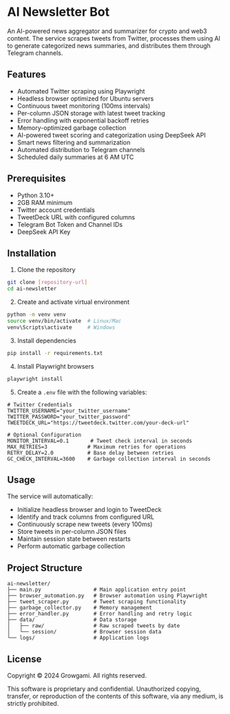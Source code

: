 # AI Newsletter Bot

An AI-powered news aggregator and summarizer for crypto and web3 content. The service scrapes tweets from Twitter, processes them using AI to generate categorized news summaries, and distributes them through Telegram channels.

## Features

- Automated Twitter scraping using Playwright
- Headless browser optimized for Ubuntu servers
- Continuous tweet monitoring (100ms intervals)
- Per-column JSON storage with latest tweet tracking
- Error handling with exponential backoff retries
- Memory-optimized garbage collection
- AI-powered tweet scoring and categorization using DeepSeek API
- Smart news filtering and summarization
- Automated distribution to Telegram channels
- Scheduled daily summaries at 6 AM UTC

## Prerequisites

- Python 3.10+
- 2GB RAM minimum
- Twitter account credentials
- TweetDeck URL with configured columns
- Telegram Bot Token and Channel IDs
- DeepSeek API Key

## Installation

1. Clone the repository
```bash
git clone [repository-url]
cd ai-newsletter
```

2. Create and activate virtual environment
```bash
python -m venv venv
source venv/bin/activate  # Linux/Mac
venv\Scripts\activate     # Windows
```

3. Install dependencies
```bash
pip install -r requirements.txt
```

4. Install Playwright browsers
```bash
playwright install
```

5. Create a `.env` file with the following variables:
```env
# Twitter Credentials
TWITTER_USERNAME="your_twitter_username"
TWITTER_PASSWORD="your_twitter_password"
TWEETDECK_URL="https://tweetdeck.twitter.com/your-deck-url"

# Optional Configuration
MONITOR_INTERVAL=0.1       # Tweet check interval in seconds
MAX_RETRIES=3             # Maximum retries for operations
RETRY_DELAY=2.0           # Base delay between retries
GC_CHECK_INTERVAL=3600    # Garbage collection interval in seconds
```

## Usage

The service will automatically:
- Initialize headless browser and login to TweetDeck
- Identify and track columns from configured URL
- Continuously scrape new tweets (every 100ms)
- Store tweets in per-column JSON files
- Maintain session state between restarts
- Perform automatic garbage collection

## Project Structure

```
ai-newsletter/
├── main.py                 # Main application entry point
├── browser_automation.py   # Browser automation using Playwright
├── tweet_scraper.py        # Tweet scraping functionality
├── garbage_collector.py    # Memory management
├── error_handler.py        # Error handling and retry logic
├── data/                   # Data storage
│   ├── raw/                # Raw scraped tweets by date
│   └── session/            # Browser session data
└── logs/                   # Application logs
```

## License

Copyright © 2024 Growgami. All rights reserved.

This software is proprietary and confidential. Unauthorized copying, transfer, or reproduction of the contents of this software, via any medium, is strictly prohibited.